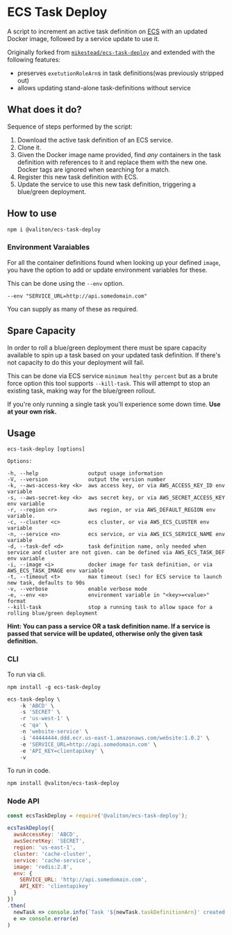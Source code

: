 # ECS Task Deploy

A script to increment an active task definition on [ECS](https://aws.amazon.com/ecs) with an updated Docker image, followed by a service update to use it.

Originally forked from [`mikestead/ecs-task-deploy`](https://github.com/mikestead/ecs-task-deploy) and extended with
the following features:
- preserves `exetutionRoleArn`s in task definitions(was previously stripped out)
- allows updating stand-alone task-definitions without service

## What does it do?

Sequence of steps performed by the script:

1. Download the active task definition of an ECS service.
1. Clone it.
1. Given the Docker image name provided, find *any* containers in the task definition with references to it and replace them with the new one. Docker tags are ignored when searching for a match.
1. Register this new task definition with ECS.
1. Update the service to use this new task definition, triggering a blue/green deployment.

## How to use

```sh
npm i @valiton/ecs-task-deploy
```

### Environment Varaiables

For all the container definitions found when looking up your defined `image`, you have the option to add or update environment variables for these.

This can be done using the `--env` option.

    --env "SERVICE_URL=http://api.somedomain.com"

You can supply as many of these as required.

## Spare Capacity

In order to roll a blue/green deployment there must be spare capacity available to spin up a task based on your updated task definition.
If there's not capacity to do this your deployment will fail.

This can be done via ECS service `minimum healthy percent` but as a brute force option this tool supports `--kill-task`.
This will attempt to stop an existing task, making way for the blue/green rollout.

If you're only running a single task you'll experience some down time. **Use at your own risk.**

## Usage

    ecs-task-deploy [options]

    Options:

    -h, --help                output usage information
    -V, --version             output the version number
    -k, --aws-access-key <k>  aws access key, or via AWS_ACCESS_KEY_ID env variable
    -s, --aws-secret-key <k>  aws secret key, or via AWS_SECRET_ACCESS_KEY env variable
    -r, --region <r>          aws region, or via AWS_DEFAULT_REGION env variable.
    -c, --cluster <c>         ecs cluster, or via AWS_ECS_CLUSTER env variable
    -n, --service <n>         ecs service, or via AWS_ECS_SERVICE_NAME env variable
    -d, --task-def <d>        task definition name, only needed when service and cluster are not given. can be defined via AWS_ECS_TASK_DEF env variable
    -i, --image <i>           docker image for task definition, or via AWS_ECS_TASK_IMAGE env variable
    -t, --timeout <t>         max timeout (sec) for ECS service to launch new task, defaults to 90s
    -v, --verbose             enable verbose mode
    -e, --env <e>             environment variable in "<key>=<value>" format
    --kill-task               stop a running task to allow space for a rolling blue/green deployment

**Hint: You can pass a service OR a task definition name. If a service is passed
 that service will be updated, otherwise only the given task definition.**

### CLI

To run via cli.

    npm install -g ecs-task-deploy

```javascript
ecs-task-deploy \
    -k 'ABCD' \
    -s 'SECRET' \
    -r 'us-west-1' \
    -c 'qa' \
    -n 'website-service' \
    -i '44444444.ddd.ecr.us-east-1.amazonaws.com/website:1.0.2' \
    -e 'SERVICE_URL=http://api.somedomain.com' \
    -e 'API_KEY=clientapikey' \
    -v
```

To run in code.

```sh
npm install @valiton/ecs-task-deploy
```

### Node API

```javascript
const ecsTaskDeploy = require('@valiton/ecs-task-deploy');

ecsTaskDeploy({
  awsAccessKey: 'ABCD',
  awsSecretKey: 'SECRET',
  region: 'us-east-1',
  cluster: 'cache-cluster',
  service: 'cache-service',
  image: 'redis:2.8',
  env: {
    SERVICE_URL: 'http://api.somedomain.com',
    API_KEY: 'clientapikey'
  }
})
.then(
  newTask => console.info(`Task '${newTask.taskDefinitionArn}' created and deployed`),
  e => console.error(e)
)
```

